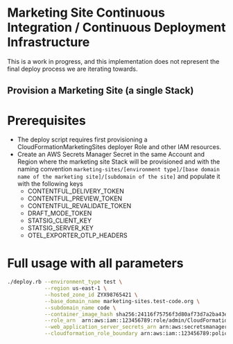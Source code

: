 # Marketing Site Continuous Integration / Continuous Deployment Infrastructure

This is a work in progress, and this implementation does not represent the final deploy process we are iterating towards.

## Provision a Marketing Site (a single Stack)

# Prerequisites

- The deploy script requires first provisioning a CloudFormationMarketingSites deployer Role and other IAM resources.
- Create an AWS Secrets Manager Secret in the same Account and Region where the marketing site Stack will be provisioned and with the naming convention `marketing-sites/[environment type]/[base domain name of the marketing site]/[subdomain of the site]` and populate it with the following keys
  - CONTENTFUL_DELIVERY_TOKEN
  - CONTENTFUL_PREVIEW_TOKEN
  - CONTENTFUL_REVALIDATE_TOKEN
  - DRAFT_MODE_TOKEN
  - STATSIG_CLIENT_KEY
  - STATSIG_SERVER_KEY
  - OTEL_EXPORTER_OTLP_HEADERS

# Full usage with all parameters

```bash
./deploy.rb --environment_type test \
            --region us-east-1 \
            --hosted_zone_id ZYX98765421 \
            --base_domain_name marketing-sites.test-code.org \
            --subdomain_name code \
            --container_image_hash sha256:24116f75756f3d80af73d7a2ba43e91ef3d89f0302fea8ece356530360a1b938 \
            --role_arn  arn:aws:iam::123456789:role/admin/CloudFormationMarketingSitesTestRole \
            --web_application_server_secrets_arn arn:aws:secretsmanager:us-east-1:123456789:secret:marketing-sites/test/marketing-sites.test-code.org/code-abc123 \
            --cloudformation_role_boundary arn:aws:iam::123456789:policy/marketing-sites-role-permissions-boundary-test
```
